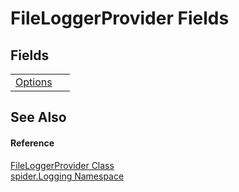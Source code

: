 # FileLoggerProvider Fields




## Fields
<table>
<tr>
<td><a href="0162452f-1e9b-3a37-d353-15409e04fb67">Options</a></td>
<td> </td></tr>
</table>

## See Also


#### Reference
<a href="766254ba-0650-100f-fc12-5c57425cae26">FileLoggerProvider Class</a>  
<a href="025fefbc-de74-8290-81fc-7e83b8983331">spider.Logging Namespace</a>  
